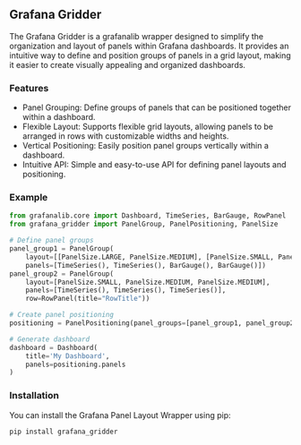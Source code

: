 Grafana Gridder
---

The Grafana Gridder is a grafanalib wrapper designed to simplify the organization and layout of panels within Grafana dashboards.
It provides an intuitive way to define and position groups of panels in a grid layout, making it easier to create visually appealing and organized dashboards.

### Features
* Panel Grouping: Define groups of panels that can be positioned together within a dashboard.
* Flexible Layout: Supports flexible grid layouts, allowing panels to be arranged in rows with customizable widths and heights.
* Vertical Positioning: Easily position panel groups vertically within a dashboard.
* Intuitive API: Simple and easy-to-use API for defining panel layouts and positioning.

### Example
```python
from grafanalib.core import Dashboard, TimeSeries, BarGauge, RowPanel
from grafana_gridder import PanelGroup, PanelPositioning, PanelSize

# Define panel groups
panel_group1 = PanelGroup(
    layout=[[PanelSize.LARGE, PanelSize.MEDIUM], [PanelSize.SMALL, PanelSize.SMALL]],
    panels=[TimeSeries(), TimeSeries(), BarGauge(), BarGauge()])
panel_group2 = PanelGroup(
    layout=[PanelSize.SMALL, PanelSize.MEDIUM, PanelSize.MEDIUM],
    panels=[TimeSeries(), TimeSeries(), TimeSeries()],
    row=RowPanel(title="RowTitle"))

# Create panel positioning
positioning = PanelPositioning(panel_groups=[panel_group1, panel_group2])

# Generate dashboard
dashboard = Dashboard(
    title='My Dashboard',
    panels=positioning.panels
)
```

### Installation
You can install the Grafana Panel Layout Wrapper using pip:

```shell
pip install grafana_gridder
```